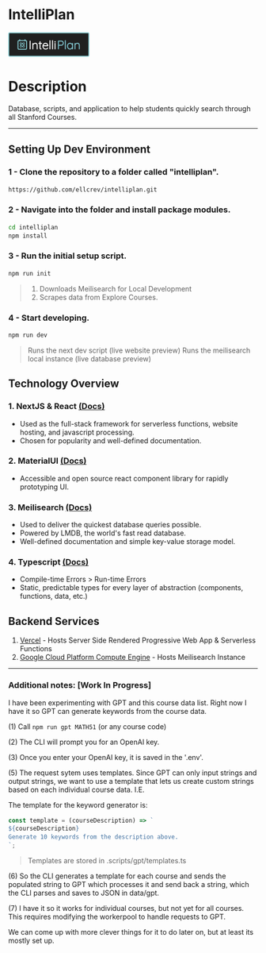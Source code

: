 # IntelliPlan

<img src="./public/banner.svg" />

# Description

Database, scripts, and application to help students quickly search through all Stanford Courses.

---

## Setting Up Dev Environment

### 1 - Clone the repository to a folder called "intelliplan".

```bash
https://github.com/ellcrev/intelliplan.git
```

### 2 - Navigate into the folder and install package modules.

```bash
cd intelliplan
npm install
```

### 3 - Run the initial setup script.

```bash
npm run init
```

> 1. Downloads Meilisearch for Local Development
> 2. Scrapes data from Explore Courses.

### 4 - Start developing.

```bash
npm run dev
```

> Runs the next dev script (live website preview)
> Runs the meilisearch local instance (live database preview)

## Technology Overview

### 1. NextJS & React [(Docs)](https://nextjs.org/docs/routing/introduction)

- Used as the full-stack framework for serverless functions, website hosting, and javascript processing.
- Chosen for popularity and well-defined documentation.

### 2. MaterialUI [(Docs)](https://mui.com/material-ui/getting-started/overview/)

- Accessible and open source react component library for rapidly prototyping UI.

### 3. Meilisearch [(Docs)](https://docs.meilisearch.com/learn/getting_started/quick_start.html#search)

- Used to deliver the quickest database queries possible.
- Powered by LMDB, the world's fast read database.
- Well-defined documentation and simple key-value storage model.

### 4. Typescript [(Docs)](https://www.typescriptlang.org/docs/handbook/typescript-in-5-minutes.html)

- Compile-time Errors > Run-time Errors
- Static, predictable types for every layer of abstraction (components, functions, data, etc.)

## Backend Services

1. [Vercel](https://vercel.com/docs) - Hosts Server Side Rendered Progressive Web App & Serverless Functions
2. [Google Cloud Platform Compute Engine](https://cloud.google.com/compute) - Hosts Meilisearch Instance

---

### Additional notes: [Work In Progress]

I have been experimenting with GPT and this course data list.
Right now I have it so GPT can generate keywords from the course
data.

(1) Call `npm run gpt MATH51` (or any course code)

(2) The CLI will prompt you for an OpenAI key.

(3) Once you enter your OpenAI key, it is saved in the '.env'.

(5) The request sytem uses templates. Since GPT can only input strings and output strings, we want to use a template that lets us create custom strings based on each individual course data. I.E.

The template for the keyword generator is:

```ts
const template = (courseDescription) => `
${courseDescription}
Generate 10 keywords from the description above.
`;
```

> Templates are stored in .scripts/gpt/templates.ts

(6) So the CLI generates a template for each course and sends the populated string to GPT which processes it and send back a string, which the CLI parses and saves to JSON in data/gpt.

(7) I have it so it works for individual courses, but not yet for all courses. This requires modifying the workerpool to handle requests to GPT.

We can come up with more clever things for it to do later on, but at least its mostly set up.

